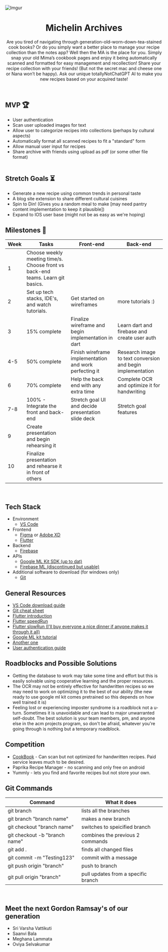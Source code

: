 ![Imgur](https://i.imgur.com/gqyP6OS.jpg)

# <h1 align="center">Michelin Archives</h1>

<p align="center">Are you tired of navigating through generation-old-worn-down-tea-stained cook books? Or do you simply want a better place to manage your recipe collection than the notes app? Well then the MA is the place for you. Simply snap your old Mima’s cookbook pages and enjoy it being automatically scanned and formatted for easy management and recollection! Share your recipe collection with your friends! (But not the secret mac and cheese one or Nana won’t be happy). Ask our unique totallyNotChatGPT AI to make you new recipes based on your acquired taste!
</p>
<br>

## MVP :trophy:

- User authentication
- Scan user uploaded images for text
- Allow user to categorize recipes into collections (perhaps by cultural aspects)
- Automatically format all scanned recipes to fit a "standard" form
- Allow manual user input for recipes
- Share archive with friends using upload as pdf (or some other file format)
  <br> <br>

## Stretch Goals :hourglass_flowing_sand:

- Generate a new recipe using common trends in personal taste
- A blog site extension to share different cultural cuisines
- Spin to Din! (Gives you a random meal to make [may need pantry content implementation to keep it plausible])
- Expand to IOS user base (might not be as easy as we're hoping)
  <br>

## Milestones :rocket:

| Week | Tasks                                                                           | Front-end                                              | Back-end                                                   |
| ---- | ------------------------------------------------------------------------------- | ------------------------------------------------------ | ---------------------------------------------------------- |
| 1    | Choose weekly meeting time/s. Choose front vs back-end teams. Learn git basics. |
| 2    | Set up tech stacks, IDE's, and watch tutorials.                                 | Get started on wireframes                              | more tutorials :)                                          |
| 3    | 15% complete                                                                    | Finalize wireframe and begin implementation in dart    | Learn dart and firebase and create user auth               |
| 4-5  | 50% complete                                                                    | Finish wireframe implementation and work perfecting it | Research image to text conversion and begin implementation |
| 6    | 70% complete                                                                    | Help the back end with any extra time                  | Complete OCR and optimize it for handwriting               |
| 7-8  | 100% - Integrate the front and back-end                                         | Stretch goal UI and decide presentation slide deck     | Stretch goal features                                      |
| 9    | Create presentation and begin rehearsing it                                     |
| 10   | Finalize presentation and rehearse it in front of others                        |

<br>

## Tech Stack

- Environment
  - <a href="https://code.visualstudio.com/download">VS Code</a>
- Frontend
  - <a href="https://www.figma.com/">Figma</a> or <a href="https://www.adobe.com/products/xd/pricing/free-trial.html">Adobe XD</a>
  - <a href="https://docs.flutter.dev/get-started/install">Flutter</a>
- Backend
  - <a href="https://firebase.google.com/docs/flutter/setup?platform=android">Firebase</a>
- APIs
  - <a href="https://developers.google.com/ml-kit/vision/text-recognition/v2/android">Google ML Kit SDK (up to dat)</a>
  - <a href="https://firebase.google.com/docs/ml">Firebase ML (discontinued but usable)</a>
- Additional software to download (for windows only)
  - <a href="https://git-scm.com/downloads">Git</a>
    <br>

## General Resources

- <a href="https://www.youtube.com/watch?v=JPZsB_6yHVo">VS Code download guide</a>
- <a href="https://education.github.com/git-cheat-sheet-education.pdf">Git cheat sheet</a>
- <a href="https://www.youtube.com/watch?v=CD1Y2DmL5JM"> Flutter introduction</a>
- <a href="https://www.youtube.com/shorts/NYiAEblY0Oo"> Flutter speedRun </a>
- <a href="https://www.youtube.com/watch?v=VPvVD8t02U8">Flutter slowRun (I'll buy everyone a nice dinner if anyone makes it through it all)</a>
- <a href="https://www.youtube.com/watch?v=jZqTjFOxiC4">Google ML kit tutorial</a>
- <a href="https://www.youtube.com/watch?v=4KLKe9d-sLM&list=PLxefhmF0pcPlAFYbsWlfDaNS8rwyWKkPh">Another one</a>
- <a href="https://www.youtube.com/watch?v=rWamixHIKmQ">User authentication guide</a>
  <br>

## Roadblocks and Possible Solutions

- Getting the database to work may take some time and effort but this is easily solvable using cooperative learning and the proper resources.
- The OCR may not be entirely effective for handwritten recipes so we may need to work on optimizing it to the best of our ability (the new ready to use google ml kit comes pretrained so this depends on how well trained it is)
- Feeling lost or experiencing imposter syndrome is a roadblock not a u-turn. Sometimes it is unavoidable and can lead to major unwarranted self-doubt. The best solution is your team members, pm, and anyone else in the acm projects program, so don't be afraid, whatever you're going through is nothing but a temporary roadblock.
  <br>

## Competition

- <a href="https://cookbookmanager.com/features/add-import-and-create-recipes">CookBook</a> - Can scan but not optimized for handwritten recipes. Paid service leaves much to be desired.
- Paprika Recipe Manager - no scanning and only free on android
- Yummly - lets you find and favorite recipes but not store your own.
  <br>

## Git Commands

| Command                       | What it does                        |
| ----------------------------- | ----------------------------------- |
| git branch                    | lists all the branches              |
| git branch "branch name"      | makes a new branch                  |
| git checkout "branch name"    | switches to speicified branch       |
| git checkout -b "branch name" | combines the previous 2 commands    |
| git add .                     | finds all changed files             |
| git commit -m "Testing123"    | commit with a message               |
| git push origin "branch"      | push to branch                      |
| git pull origin "branch"      | pull updates from a specific branch |

<br>

## Meet the next Gordon Ramsay's of our generation

- Sri Varsha Vattikuti
- Saanvi Bala
- Meghana Lammata
- Oviya Selvakumar
